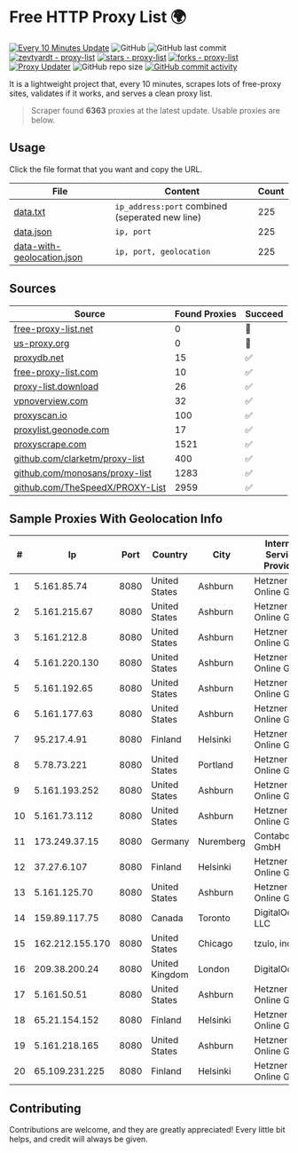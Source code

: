 
# Free HTTP Proxy List 🌍

[![Every 10 Minutes Update](https://github.com/mertguvencli/http-proxy-list/actions/workflows/main.yml/badge.svg?branch=main)](https://github.com/mertguvencli/http-proxy-list/actions/workflows/main.yml)
![GitHub](https://img.shields.io/github/license/mertguvencli/http-proxy-list)
![GitHub last commit](https://img.shields.io/github/last-commit/mertguvencli/http-proxy-list)
[![zevtyardt - proxy-list](https://img.shields.io/static/v1?label=zevtyardt&message=proxy-list&color=blue&logo=github)](https://github.com/zevtyardt/proxy-list "Go to GitHub repo")
[![stars - proxy-list](https://img.shields.io/github/stars/zevtyardt/proxy-list?style=social)](https://github.com/zevtyardt/proxy-list)
[![forks - proxy-list](https://img.shields.io/github/forks/zevtyardt/proxy-list?style=social)](https://github.com/zevtyardt/proxy-list)
[![Proxy Updater](https://github.com/zevtyardt/proxy-list/workflows/Proxy%20Updater/badge.svg)](https://github.com/zevtyardt/proxy-list/actions?query=workflow:"Proxy+Updater")
![GitHub repo size](https://img.shields.io/github/repo-size/zevtyardt/proxy-list)
[![GitHub commit activity](https://img.shields.io/github/commit-activity/m/zevtyardt/proxy-list?logo=commits)](https://github.com/zevtyardt/proxy-list/commits/main)

It is a lightweight project that, every 10 minutes, scrapes lots of free-proxy sites, validates if it works, and serves a clean proxy list.

> Scraper found **6363** proxies at the latest update. Usable proxies are below.

## Usage

Click the file format that you want and copy the URL.

|File|Content|Count|
|----|-------|-----|
|[data.txt](https://raw.githubusercontent.com/mertguvencli/http-proxy-list/main/proxy-list/data.txt)|`ip_address:port` combined (seperated new line)|225|
|[data.json](https://raw.githubusercontent.com/mertguvencli/http-proxy-list/main/proxy-list/data.json)|`ip, port`|225|
|[data-with-geolocation.json](https://raw.githubusercontent.com/mertguvencli/http-proxy-list/main/proxy-list/data-with-geolocation.json)|`ip, port, geolocation`|225|

## Sources

|Source|Found Proxies|Succeed|
|------|-------------|-------|
|[free-proxy-list.net](https://free-proxy-list.net)|0|🚫|
|[us-proxy.org](https://www.us-proxy.org)|0|🚫|
|[proxydb.net](http://proxydb.net)|15|✅|
|[free-proxy-list.com](https://free-proxy-list.com/?page=&port=&type%5B%5D=http&type%5B%5D=https&up_time=0&search=Search)|10|✅|
|[proxy-list.download](https://www.proxy-list.download/HTTP)|26|✅|
|[vpnoverview.com](https://vpnoverview.com/privacy/anonymous-browsing/free-proxy-servers)|32|✅|
|[proxyscan.io](https://www.proxyscan.io)|100|✅|
|[proxylist.geonode.com](https://proxylist.geonode.com/api/proxy-list?limit=300&page=1&sort_by=lastChecked&sort_type=desc&protocols=http,https)|17|✅|
|[proxyscrape.com](https://api.proxyscrape.com/v2/?request=displayproxies&protocol=http&timeout=10000&country=all&ssl=all&anonymity=all)|1521|✅|
|[github.com/clarketm/proxy-list](https://raw.githubusercontent.com/clarketm/proxy-list/master/proxy-list-raw.txt)|400|✅|
|[github.com/monosans/proxy-list](https://raw.githubusercontent.com/monosans/proxy-list/main/proxies/http.txt)|1283|✅|
|[github.com/TheSpeedX/PROXY-List](https://raw.githubusercontent.com/TheSpeedX/PROXY-List/master/http.txt)|2959|✅|


## Sample Proxies With Geolocation Info

|#|Ip|Port|Country|City|Internet Service Provider|
|-|--|----|-------|----|-------------------------|
|1|5.161.85.74|8080|United States|Ashburn|Hetzner Online GmbH|
|2|5.161.215.67|8080|United States|Ashburn|Hetzner Online GmbH|
|3|5.161.212.8|8080|United States|Ashburn|Hetzner Online GmbH|
|4|5.161.220.130|8080|United States|Ashburn|Hetzner Online GmbH|
|5|5.161.192.65|8080|United States|Ashburn|Hetzner Online GmbH|
|6|5.161.177.63|8080|United States|Ashburn|Hetzner Online GmbH|
|7|95.217.4.91|8080|Finland|Helsinki|Hetzner Online GmbH|
|8|5.78.73.221|8080|United States|Portland|Hetzner Online GmbH|
|9|5.161.193.252|8080|United States|Ashburn|Hetzner Online GmbH|
|10|5.161.73.112|8080|United States|Ashburn|Hetzner Online GmbH|
|11|173.249.37.15|8080|Germany|Nuremberg|Contabo GmbH|
|12|37.27.6.107|8080|Finland|Helsinki|Hetzner Online GmbH|
|13|5.161.125.70|8080|United States|Ashburn|Hetzner Online GmbH|
|14|159.89.117.75|8080|Canada|Toronto|DigitalOcean, LLC|
|15|162.212.155.170|8080|United States|Chicago|tzulo, inc.|
|16|209.38.200.24|8080|United Kingdom|London|DigitalOcean|
|17|5.161.50.51|8080|United States|Ashburn|Hetzner Online GmbH|
|18|65.21.154.152|8080|Finland|Helsinki|Hetzner Online GmbH|
|19|5.161.218.165|8080|United States|Ashburn|Hetzner Online GmbH|
|20|65.109.231.225|8080|Finland|Helsinki|Hetzner Online GmbH|



## Contributing

Contributions are welcome, and they are greatly appreciated! Every
little bit helps, and credit will always be given.

